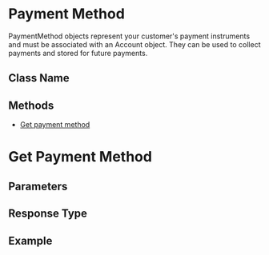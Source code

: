 # Payment Method

PaymentMethod objects represent your customer's payment instruments and must be associated with an Account object. They can be used to collect payments and stored for future payments.

## Class Name



## Methods

* [Get payment method](/doc/payment-method.md#get-payment-method)



# Get Payment Method



## Parameters



## Response Type



## Example 

